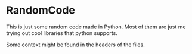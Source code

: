 # RandomCode
This is just some random code made in Python. Most of them are just me trying out cool libraries that python supports.

Some context might be found in the headers of the files.

